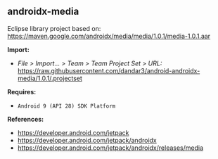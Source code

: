 ## androidx-media

Eclipse library project based on:<br/>
https://maven.google.com/androidx/media/media/1.0.1/media-1.0.1.aar

**Import:**
- _File > Import... > Team > Team Project Set > URL:_<br/>
  https://raw.githubusercontent.com/dandar3/android-androidx-media/1.0.1/.projectset

**Requires:**
- `Android 9 (API 28) SDK Platform`

**References:**
- https://developer.android.com/jetpack
- https://developer.android.com/jetpack/androidx
- https://developer.android.com/jetpack/androidx/releases/media